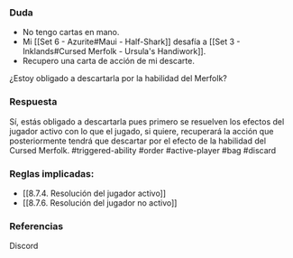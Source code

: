 ### Duda
- No tengo cartas en mano.
- Mi [[Set 6 - Azurite#Maui - Half-Shark]] desafía a [[Set 3 - Inklands#Cursed Merfolk - Ursula's Handiwork]].
- Recupero una carta de acción de mi descarte.

¿Estoy obligado a descartarla por la habilidad del Merfolk?
### Respuesta
Sí, estás obligado a descartarla pues primero se resuelven los efectos del jugador activo con lo que el jugado, si quiere, recuperará la acción que posteriormente tendrá que descartar por el efecto de la habilidad del Cursed Merfolk.
#triggered-ability #order #active-player #bag #discard 
### Reglas implicadas:
- [[8.7.4. Resolución del jugador activo]]
- [[8.7.6. Resolución del jugador no activo]]
### Referencias
Discord